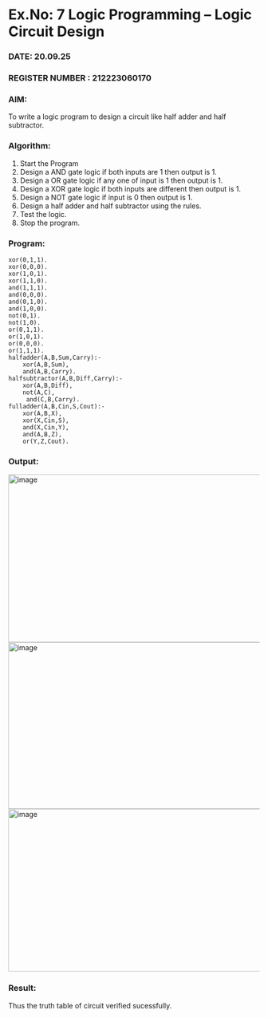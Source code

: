 # Ex.No: 7  Logic Programming –  Logic Circuit Design
### DATE: 20.09.25                                                                           
### REGISTER NUMBER : 212223060170
### AIM: 
To write a logic program to design a circuit like half adder and half subtractor.
###  Algorithm:
1. Start the Program
2. Design a AND gate logic if both inputs are 1 then output is 1.
3. Design a OR gate logic if any one of input is 1 then output is 1.
4. Design a XOR gate logic if both inputs are different then output is 1.
5. Design a NOT gate logic if input is 0 then output is 1.
6. Design a half adder and half subtractor using the rules.
7. Test the logic.
8. Stop the program.

### Program:
```
xor(0,1,1).
xor(0,0,0).
xor(1,0,1).
xor(1,1,0).
and(1,1,1).
and(0,0,0).
and(0,1,0).
and(1,0,0).
not(0,1).
not(1,0).
or(0,1,1).
or(1,0,1).
or(0,0,0).
or(1,1,1).
halfadder(A,B,Sum,Carry):-
    xor(A,B,Sum),
    and(A,B,Carry).
halfsubtractor(A,B,Diff,Carry):-
    xor(A,B,Diff),
    not(A,C),
     and(C,B,Carry).
fulladder(A,B,Cin,S,Cout):-
    xor(A,B,X),
    xor(X,Cin,S),
    and(X,Cin,Y),
    and(A,B,Z),
    or(Y,Z,Cout).
```
### Output:
<img width="953" height="337" alt="image" src="https://github.com/user-attachments/assets/a31cab8d-8e98-44ad-9639-2eb183f065a5" />
<img width="955" height="334" alt="image" src="https://github.com/user-attachments/assets/9320920a-296e-4ba8-89a9-f45b15a2802c" />
<img width="952" height="326" alt="image" src="https://github.com/user-attachments/assets/0569a327-6fdb-4dd0-b54f-70b3c337f959" />

### Result:
Thus the truth table of circuit verified sucessfully.
